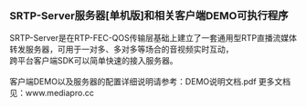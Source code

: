 <div><span style="font-size: 18px;"><b>SRTP-Server服务器[单机版]和相关客户端DEMO可执行程序</b></span></div><div><br /></div><div>SRTP-Server是在RTP-FEC-QOS传输层基础上建立了一套通用型RTP直播流媒体转发服务器，可用于一对多、多对多等场合的音视频实时互动，</div><div>跨平台客户端SDK可以简单快速的接入服务器。</div><div><br /></div><div>客户端DEMO以及服务器的配置详细说明请参考：DEMO说明文档.pdf 更多文档见：www.mediapro.cc </div>

